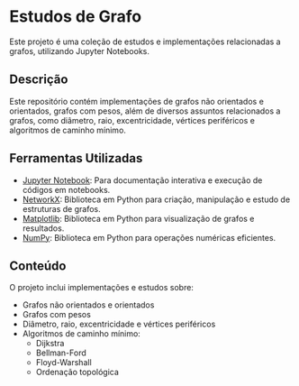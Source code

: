 # Estudos de Grafo

Este projeto é uma coleção de estudos e implementações relacionadas a grafos, utilizando Jupyter Notebooks.

## Descrição

Este repositório contém implementações de grafos não orientados e orientados, grafos com pesos, além de diversos assuntos relacionados a grafos, como diâmetro, raio, excentricidade, vértices periféricos e algoritmos de caminho mínimo.

## Ferramentas Utilizadas

- [Jupyter Notebook](https://jupyter.org/): Para documentação interativa e execução de códigos em notebooks.
- [NetworkX](https://networkx.org/): Biblioteca em Python para criação, manipulação e estudo de estruturas de grafos.
- [Matplotlib](https://matplotlib.org/): Biblioteca em Python para visualização de grafos e resultados.
- [NumPy](https://numpy.org/): Biblioteca em Python para operações numéricas eficientes.

## Conteúdo

O projeto inclui implementações e estudos sobre:

- Grafos não orientados e orientados
- Grafos com pesos
- Diâmetro, raio, excentricidade e vértices periféricos
- Algoritmos de caminho mínimo:
    - Dijkstra
    - Bellman-Ford
    - Floyd-Warshall
    - Ordenação topológica

